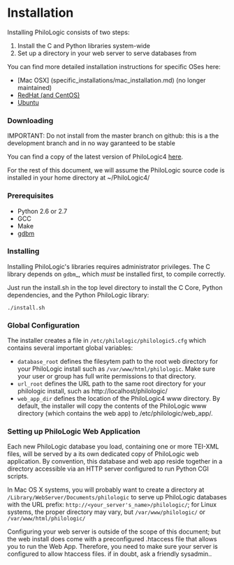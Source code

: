 Installation
============

Installing PhiloLogic consists of two steps:

1. Install the C and Python libraries system-wide
2. Set up a directory in your web server to serve databases from

You can find more detailed installation instructions for specific OSes here:
* [Mac OSX] (specific_installations/mac_installation.md) (no longer maintained)
* [RedHat (and CentOS)](specific_installations/redhat_installation.md)
* [Ubuntu](specific_installations/ubuntu_installation.md)

### Downloading ###

IMPORTANT: Do not install from the master branch on github: this is a the development branch and in no way garanteed to be stable

You can find a copy of the latest version of PhiloLogic4 [here](../../../releases/).

For the rest of this document, we will assume the PhiloLogic source code is installed in
your home directory at ~/PhiloLogic4/

### Prerequisites ###

* Python 2.6 or 2.7
* GCC
* Make
* [gdbm](http://www.gnu.org.ua/software/gdbm/)

### Installing ###

Installing PhiloLogic's libraries requires administrator privileges.
The C library depends on `gdbm`_, which *must* be installed first, to compile correctly.

Just run the install.sh in the top level directory to install the C Core, Python dependencies, and the Python PhiloLogic library:

``./install.sh``

### <a name="global-config"></a>Global Configuration ###

The installer creates a file in `/etc/philologic/philologic5.cfg` which contains several important global variables:

* `database_root` defines the filesytem path to the root web directory for your PhiloLogic install such as `/var/www/html/philologic`. Make sure your user or group has full write permissions to that directory.
* `url_root` defines the URL path to the same root directory for your philologic install, such as http://localhost/philologic/
* `web_app_dir` defines the location of the PhiloLogic4 www directory. By default, the installer will copy the contents of the PhiloLogic www directory (which contains the web app) to /etc/philologic/web_app/.

### Setting up PhiloLogic Web Application ###

Each new PhiloLogic database you load, containing one or more TEI-XML files, will be served
by a its own dedicated copy of PhiloLogic web application.
By convention, this database and web app reside together in a directory
accessible via an HTTP server configured to run Python CGI scripts.

In Mac OS X systems, you will probably want to create a directory at
``/Library/WebServer/Documents/philologic`` to serve up PhiloLogic databases
with the URL prefix: ``http://<your_server's_name>/philologic/``; for Linux systems,
the proper directory may vary, but ``/var/www/philologic/`` or ``/var/www/html/philologic/``

Configuring your web server is outside of the scope of this document; but the web install
does come with a preconfigured .htaccess file that allows you to run the Web App.
Therefore, you need to make sure your server is configured to allow htaccess files.
if in doubt, ask a friendly sysadmin..

